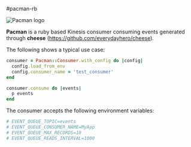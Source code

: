 #pacman-rb

![Pacman logo](https://cloud.githubusercontent.com/assets/7110204/4536930/d3ddafd6-4dd0-11e4-94a7-148f42515402.png)

**Pacman** is a ruby based Kinesis consumer consuming events generated through **cheese** (https://github.com/everydayhero/cheese).

The following shows a typical use case:

```ruby
consumer = Pacman::Consumer.with_config do |config|
  config.load_from_env
  config.consumer_name = 'test_consumer'
end

consumer.consume do |events|
  p events
end
```

The consumer accepts the following environment variables:

```ruby
# EVENT_QUEUE_TOPIC=events
# EVENT_QUEUE_CONSUMER_NAME=MyApp
# EVENT_QUEUE_MAX_RECORDS=10
# EVENT_QUEUE_READS_INTERVAL=1000
```
